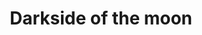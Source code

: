 ---
title: 'Darkside of the moon'
genre: 'Progressive rock'
artist: 'Pink Floyd'
price: 14.99
label: 'A'
image: 'pink-floyd-darkside'
band-origin: 'UK'
country-code: 'UK'
type: 'record'
---